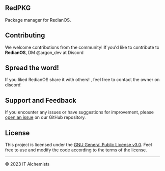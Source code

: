 ## RedPKG
Package manager for RedianOS.

## Contributing

We welcome contributions from the community! If you'd like to contribute to **RedianOS**, DM @argon_dev at Discord

## Spread the word!

If you liked RedianOS share it with others! , feel free to contact the owner on discord!

## Support and Feedback

If you encounter any issues or have suggestions for improvement, please [open an issue](https://discord.gg/jVAc56YChE) on our GitHub repository.

## License

This project is licensed under the [GNU General Public License v3.0](LICENSE). Feel free to use and modify the code according to the terms of the license.

---

© 2023 IT Alchemists
